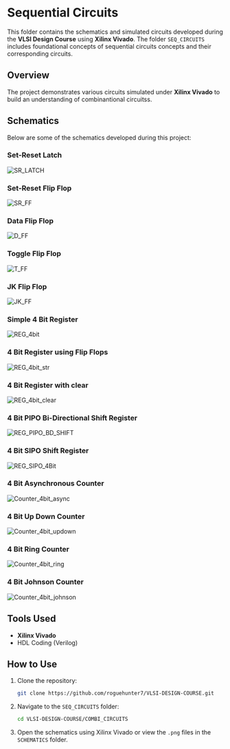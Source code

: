 # Sequential Circuits

This folder contains the schematics and simulated circuits developed during the **VLSI Design Course** using **Xilinx Vivado**. The folder `SEQ_CIRCUITS` includes foundational concepts of sequential circuits concepts and their corresponding circuits.

## Overview
The project demonstrates various circuits simulated under **Xilinx Vivado** to build an understanding of combinantional circuitss.

## Schematics
Below are some of the schematics developed during this project:

### Set-Reset Latch
![SR_LATCH](./SCHEMATICS/SR_LATCH.png)

### Set-Reset Flip Flop
![SR_FF](./SCHEMATICS/SR_FF.png)

### Data Flip Flop
![D_FF](./SCHEMATICS/D_FF.png)

### Toggle Flip Flop
![T_FF](./SCHEMATICS/T_FF.png)

### JK Flip Flop
![JK_FF](./SCHEMATICS/JK_FF.png)

### Simple 4 Bit Register
![REG_4bit](./SCHEMATICS/REG_4bit.png)

### 4 Bit Register using Flip Flops
![REG_4bit_str](./SCHEMATICS/REG_4bit_str.png)

### 4 Bit Register with clear
![REG_4bit_clear](./SCHEMATICS/REG_4bit_clear.png)

### 4 Bit PIPO Bi-Directional Shift Register
![REG_PIPO_BD_SHIFT](./SCHEMATICS/REG_PIPO_BD_SHIFT.png)

### 4 Bit SIPO Shift Register
![REG_SIPO_4Bit](./SCHEMATICS/REG_SIPO_4Bit.png)

### 4 Bit Asynchronous Counter
![Counter_4bit_async](./SCHEMATICS/Counter_4bit_async.png)

### 4 Bit Up Down Counter
![Counter_4bit_updown](./SCHEMATICS/Counter_4bit_updown.png)

### 4 Bit Ring Counter
![Counter_4bit_ring](./SCHEMATICS/Counter_4bit_ring.png)

### 4 Bit Johnson Counter
![Counter_4bit_johnson](./SCHEMATICS/Counter_4bit_johnson.png)



## Tools Used
- **Xilinx Vivado**
- HDL Coding (Verilog)

## How to Use
1. Clone the repository:
   ```bash
   git clone https://github.com/roguehunter7/VLSI-DESIGN-COURSE.git
   ```
2. Navigate to the `SEQ_CIRCUITS` folder:
   ```bash
   cd VLSI-DESIGN-COURSE/COMBI_CIRCUITS
   ```
3. Open the schematics using Xilinx Vivado or view the `.png` files in the `SCHEMATICS` folder.


